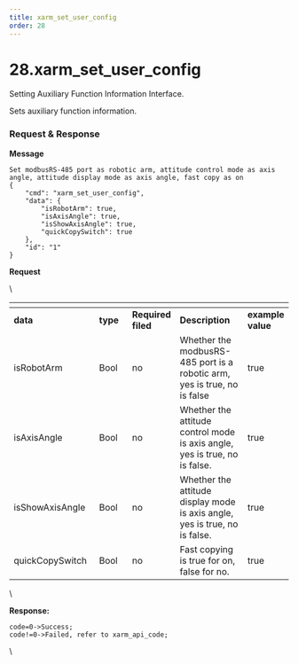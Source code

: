 ```yaml
---
title: xarm_set_user_config
order: 28
---
```

# 28.xarm\_set\_user\_config


Setting Auxiliary Function Information Interface.

Sets auxiliary function information.



###  Request & Response

**Message**




```
Set modbusRS-485 port as robotic arm, attitude control mode as axis angle, attitude display mode as axis angle, fast copy as on
{
    "cmd": "xarm_set_user_config",
    "data": {
        "isRobotArm": true,
        "isAxisAngle": true,
        "isShowAxisAngle": true,
        "quickCopySwitch": true
    },
    "id": "1"
}
```     
**Request**



\













<table data-header-hidden><thead><tr><th width="180"></th><th width="99"></th><th width="69"></th><th width="202"></th><th></th></tr></thead><tbody><tr><td><strong>data</strong></td><td><strong>type</strong></td><td><strong>Required filed</strong></td><td><strong>Description</strong></td><td><strong>example value</strong></td></tr><tr><td>isRobotArm</td><td>Bool</td><td>no</td><td>Whether the modbusRS-485 port is a robotic arm, yes is true, no is false</td><td>true</td></tr><tr><td>isAxisAngle</td><td>Bool</td><td>no</td><td>Whether the attitude control mode is axis angle, yes is true, no is false.</td><td>true</td></tr><tr><td>isShowAxisAngle</td><td>Bool</td><td>no</td><td>Whether the attitude display mode is axis angle, yes is true, no is false.</td><td>true</td></tr><tr><td>quickCopySwitch</td><td>Bool</td><td>no</td><td>Fast copying is true for on, false for no.</td><td>true</td></tr></tbody></table>



\





**Response:**     



```
code=0->Success;
code!=0->Failed, refer to xarm_api_code;
```



\










